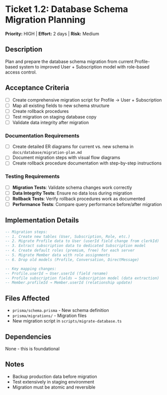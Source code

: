 # Ticket 1.2: Database Schema Migration Planning
**Priority:** HIGH | **Effort:** 2 days | **Risk:** Medium

## Description
Plan and prepare the database schema migration from current Profile-based system to improved User + Subscription model with role-based access control.

## Acceptance Criteria
- [ ] Create comprehensive migration script for Profile → User + Subscription
- [ ] Map all existing fields to new schema structure  
- [ ] Create rollback procedures
- [ ] Test migration on staging database copy
- [ ] Validate data integrity after migration

### Documentation Requirements
- [ ] Create detailed ER diagrams for current vs. new schema in `docs/database/migration-plan.md`
- [ ] Document migration steps with visual flow diagrams
- [ ] Create rollback procedure documentation with step-by-step instructions

### Testing Requirements
- [ ] **Migration Tests**: Validate schema changes work correctly
- [ ] **Data Integrity Tests**: Ensure no data loss during migration
- [ ] **Rollback Tests**: Verify rollback procedures work as documented
- [ ] **Performance Tests**: Compare query performance before/after migration

## Implementation Details
```sql
-- Migration steps:
-- 1. Create new tables (User, Subscription, Role, etc.)
-- 2. Migrate Profile data to User (userId field change from clerkId)
-- 3. Extract subscription data to dedicated Subscription model
-- 4. Create default roles (premium, free) for each server
-- 5. Migrate Member data with role assignments
-- 6. Drop old models (Profile, Conversation, DirectMessage)

-- Key mapping changes:
-- Profile.userId → User.userId (field rename)
-- Profile subscription fields → Subscription model (data extraction)
-- Member.profileId → Member.userId (relationship update)
```

## Files Affected
- `prisma/schema.prisma` - New schema definition
- `prisma/migrations/` - Migration files
- New migration script in `scripts/migrate-database.ts`

## Dependencies
None - this is foundational

## Notes
- Backup production data before migration
- Test extensively in staging environment
- Migration must be atomic and reversible 